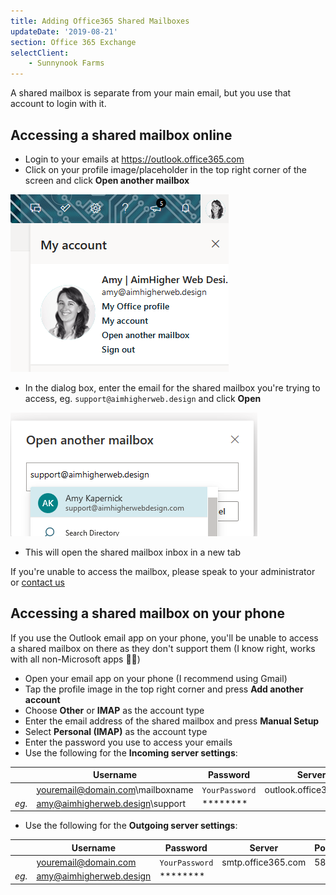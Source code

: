```yaml
---
title: Adding Office365 Shared Mailboxes
updateDate: '2019-08-21'
section: Office 365 Exchange
selectClient:
    - Sunnynook Farms
---
```


A shared mailbox is separate from your main email, but you use that account to login with it.

## Accessing a shared mailbox online

-   Login to your emails at <a href="https://outlook.office365.com" target="_blank">https://outlook.office365.com</a>
-   Click on your profile image/placeholder in the top right corner of the screen and click **Open another mailbox**

![](../img/cms/office365-open_new_mailbox.png)

-   In the dialog box, enter the email for the shared mailbox you're trying to access, eg. `support@aimhigherweb.design` and click **Open**

![](../img/cms/office365-new_mailbox_name.png)

-   This will open the shared mailbox inbox in a new tab

If you're unable to access the mailbox, please speak to your administrator or [contact us](/contact)

## Accessing a shared mailbox on your phone

If you use the Outlook email app on your phone, you'll be unable to access a shared mailbox on there as they don't support them (I know right, works with all non-Microsoft apps 🤦‍♀️)

-   Open your email app on your phone (I recommend using Gmail)
-   Tap the profile image in the top right corner and press **Add another account**
-   Choose **Other** or **IMAP** as the account type
-   Enter the email address of the shared mailbox and press **Manual Setup**
-   Select **Personal (IMAP)** as the account type
-   Enter the password you use to access your emails
-   Use the following for the **Incoming server settings**:

|       | Username                         | Password         | Server                | Port | Encryption/Security |
| ----- | -------------------------------- | ---------------- | --------------------- | ---- | ------------------- |
|       | youremail@domain.com\mailboxname | `YourPassword`   | outlook.office365.com | 993  | SSL/TLS             |
| _eg._ | amy@aimhigherweb.design\support  | \*\*\*\*\*\*\*\* |                       |      |                     |

-   Use the following for the **Outgoing server settings**:

|       | Username                | Password         | Server             | Port | Encryption/Security |
| ----- | ----------------------- | ---------------- | ------------------ | ---- | ------------------- |
|       | youremail@domain.com    | `YourPassword`   | smtp.office365.com | 587  | STARTTLS            |
| _eg._ | amy@aimhigherweb.design | \*\*\*\*\*\*\*\* |                    |      |                     |
